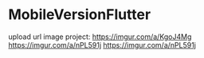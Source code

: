 # MobileVersionFlutter



upload url image project: 
https://imgur.com/a/KgoJ4Mg
https://imgur.com/a/nPL591j
https://imgur.com/a/nPL591j
